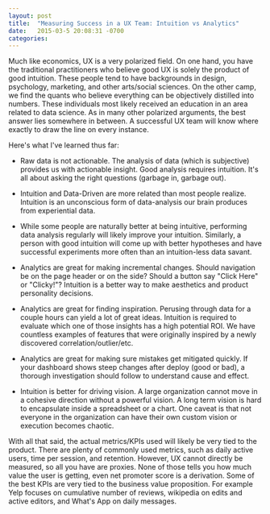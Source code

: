 ```yaml
---
layout: post
title:  "Measuring Success in a UX Team: Intuition vs Analytics"
date:   2015-03-5 20:08:31 -0700
categories:
---
```

Much like economics, UX is a very polarized field. On one hand, you have the traditional practitioners who believe good UX is solely the product of good intuition. These people tend to have backgrounds in design, psychology, marketing, and other arts/social sciences. On the other camp, we find the quants who believe everything can be objectively distilled into numbers. These individuals most likely received an education in an area related to data science. As in many other polarized arguments, the best answer lies somewhere in between. A successful UX team will know where exactly to draw the line on every instance.

Here's what I've learned thus far:

- Raw data is not actionable. The analysis of data (which is subjective) provides us with actionable insight. Good analysis requires intuition. It's all about asking the right questions (garbage in, garbage out).

- Intuition and Data-Driven are more related than most people realize. Intuition is an unconscious form of data-analysis our brain produces from experiential data.

- While some people are naturally better at being intuitive, performing data analysis regularly will likely improve your intuition. Similarly, a person with good intuition will come up with better hypotheses and have successful experiments more often than an intuition-less data savant.

- Analytics are great for making incremental changes. Should navigation be on the page header or on the side? Should a button say "Click Here" or "Clicky!"? Intuition is a better way to make aesthetics and product personality decisions.

- Analytics are great for finding inspiration. Perusing through data for a couple hours can yield a lot of great ideas. Intuition is required to evaluate which one of those insights has a high potential ROI. We have countless examples of features that were originally inspired by a newly discovered correlation/outlier/etc.

- Analytics are great for making sure mistakes get mitigated quickly. If your dashboard shows steep changes after deploy (good or bad), a thorough investigation should follow to understand cause and effect.

- Intuition is better for driving vision. A large organization cannot move in a cohesive direction without a powerful vision. A long term vision is hard to encapsulate inside a spreadsheet or a chart. One caveat is that not everyone in the organization can have their own custom vision or execution becomes chaotic.

With all that said, the actual metrics/KPIs used will likely be very tied to the product. There are plenty of commonly used metrics, such as daily active users, time per session, and retention. However, UX cannot directly be measured, so all you have are proxies. None of those tells you how much value the user is getting, even net promoter score is a derivation. Some of the best KPIs are very tied to the business value proposition. For example Yelp focuses on cumulative number of reviews, wikipedia on edits and active editors, and What's App on daily messages.
